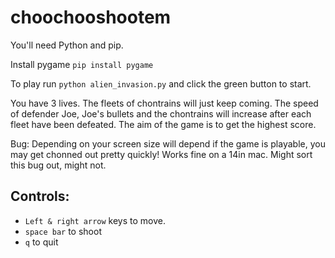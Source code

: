 # choochooshootem

You'll need Python and pip. 

Install pygame `pip install pygame`

To play run `python alien_invasion.py` and click the green button to start.

You have 3 lives. The fleets of chontrains will just keep coming. 
The speed of defender Joe, Joe's bullets and the chontrains will increase after each fleet have been defeated. 
The aim of the game is to get the highest score.

Bug: 
Depending on your screen size will depend if the game is playable, you may get chonned out pretty quickly! 
Works fine on a 14in mac.
Might sort this bug out, might not.

## Controls:
- `Left & right arrow` keys to move.
- `space bar` to shoot
- `q` to quit
